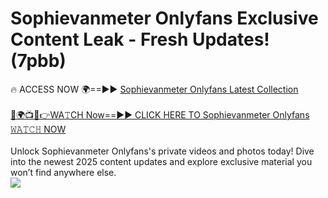 # Sophievanmeter Onlyfans Exclusive Content Leak - Fresh Updates! (7pbb)

🔥 ACCESS NOW 🌍==►► <a href="https://tinyurl.com/kvy9nzfs" rel="nofollow">Sophievanmeter Onlyfans Latest Collection</a>
<br><br>
[🔴🌍📺📱👉WA𝚃CH Now==►► CLICK HERE TO Sophievanmeter Onlyfans 𝚆𝙰𝚃𝙲𝙷 NOW](https://tinyurl.com/kvy9nzfs)
<br><br>
Unlock Sophievanmeter Onlyfans's private videos and photos today! Dive into the newest 2025 content updates and explore exclusive material you won’t find anywhere else.
<br>
<a href="https://tinyurl.com/kvy9nzfs" rel="nofollow" data-target="animated-image.originalLink"><img src="https://camo.githubusercontent.com/8a4f000d20f83aca3bf7ec5f350d767afa0574a8a352519fd8cfa583a6f93a33/68747470733a2f2f692e696d6775722e636f6d2f644a486b345a712e676966" data-canonical-src="https://i.imgur.com/dJHk4Zq.gif" style="max-width: 100%; display: inline-block;" data-target="animated-image.originalImage"></a>
<br>
